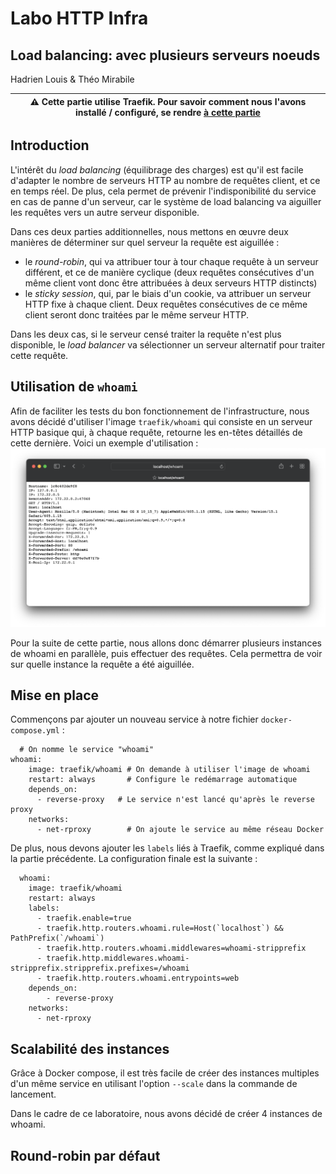 # Labo HTTP Infra

## Load balancing: avec plusieurs serveurs noeuds

Hadrien Louis & Théo Mirabile

| ⚠ Cette partie utilise Traefik. Pour savoir comment nous l'avons installé / configuré, se rendre [à cette partie](https://github.com/theomi/API-2021-HTTP-Infra/tree/master/traefik) |
| ------------------------------------------------------------------------------------------------------------------------------------------------------------------------------------ |

## Introduction

L'intérêt du _load balancing_ (équilibrage des charges) est qu'il est facile d'adapter le nombre de serveurs HTTP au nombre de requêtes client, et ce en temps réel. De plus, cela permet de prévenir l'indisponibilité du service en cas de panne d'un serveur, car le système de load balancing va aiguiller les requêtes vers un autre serveur disponible.

Dans ces deux parties additionnelles, nous mettons en œuvre deux manières de déterminer sur quel serveur la requête est aiguillée :

- le _round-robin_, qui va attribuer tour à tour chaque requête à un serveur différent, et ce de manière cyclique (deux requêtes consécutives d'un même client vont donc être attribuées à deux serveurs HTTP distincts)
- le _sticky session_, qui, par le biais d'un cookie, va attribuer un serveur HTTP fixe à chaque client. Deux requêtes consécutives de ce même client seront donc traitées par le même serveur HTTP.

Dans les deux cas, si le serveur censé traiter la requête n'est plus disponible, le _load balancer_ va sélectionner un serveur alternatif pour traiter cette requête.

## Utilisation de `whoami`

Afin de faciliter les tests du bon fonctionnement de l'infrastructure, nous avons décidé d'utiliser l'image `traefik/whoami` qui consiste en un serveur HTTP basique qui, à chaque requête, retourne les en-têtes détaillés de cette dernière.
Voici un exemple d'utilisation :
![Exemple d'utilisation de whoami](figures/whoami_example.png)

Pour la suite de cette partie, nous allons donc démarrer plusieurs instances de whoami en parallèle, puis effectuer des requêtes. Cela permettra de voir sur quelle instance la requête a été aiguillée.

## Mise en place

Commençons par ajouter un nouveau service à notre fichier `docker-compose.yml` :

```
  # On nomme le service "whoami"
whoami:
    image: traefik/whoami # On demande à utiliser l'image de whoami
    restart: always       # Configure le redémarrage automatique
    depends_on:
      - reverse-proxy   # Le service n'est lancé qu'après le reverse proxy
    networks:
      - net-rproxy        # On ajoute le service au même réseau Docker
```

De plus, nous devons ajouter les `labels` liés à Traefik, comme expliqué dans la partie précédente. La configuration finale est la suivante :

```
  whoami:
    image: traefik/whoami
    restart: always
    labels:
      - traefik.enable=true
      - traefik.http.routers.whoami.rule=Host(`localhost`) && PathPrefix(`/whoami`)
      - traefik.http.routers.whoami.middlewares=whoami-stripprefix
      - traefik.http.middlewares.whoami-stripprefix.stripprefix.prefixes=/whoami
      - traefik.http.routers.whoami.entrypoints=web
    depends_on:
        - reverse-proxy
    networks:
      - net-rproxy
```

## Scalabilité des instances

Grâce à Docker compose, il est très facile de créer des instances multiples d'un même service en utilisant l'option `--scale` dans la commande de lancement.

Dans le cadre de ce laboratoire, nous avons décidé de créer 4 instances de whoami.

## Round-robin par défaut
